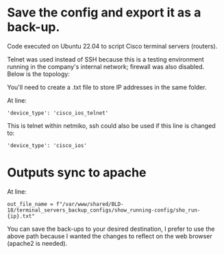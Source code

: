 # Save the config and export it as a back-up.

Code executed on Ubuntu 22.04 to script Cisco terminal servers (routers).

Telnet was used instead of SSH because this is a testing environment running in the company's internal network; firewall was also disabled.  Below is the topology:



You'll need to create a .txt file to store IP addresses in the same folder.

At line:
```
'device_type': 'cisco_ios_telnet'
```

This is telnet within netmiko, ssh could also be used if this line is changed to:
```
'device_type': 'cisco_ios'
```


# Outputs sync to apache</summary>

At line:
```
out_file_name = f"/var/www/shared/BLD-18/terminal_servers_backup_configs/show_running-config/sho_run-{ip}.txt"
```

You can save the back-ups to your desired destination, I prefer to use the above path because I wanted the changes to reflect on the web browser (apache2 is needed).
